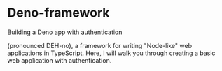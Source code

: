 # Deno-framework

Building a Deno app with authentication

(pronounced DEH-no), a framework for writing "Node-like" web applications in TypeScript. Here, I will walk you through creating a basic web application with authentication.
